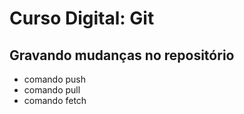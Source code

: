 # Curso Digital: Git

## Gravando mudanças no repositório

* comando push
* comando pull
* comando fetch
